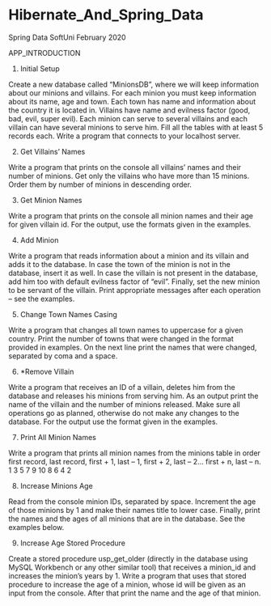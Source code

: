 # Hibernate_And_Spring_Data
Spring Data SoftUni February 2020

APP_INTRODUCTION

1.	Initial Setup 

Create a new database called “MinionsDB”, where we will keep information about our minions and villains. 
For each minion you must keep information about its name, age and town.  Each town has name and information about the country it is located in. Villains have name and evilness factor (good, bad, evil, super evil). Each minion can serve to several villains and each villain can have several minions to serve him. Fill all the tables with at least 5 records each.
Write a program that connects to your localhost server.

2.	Get Villains’ Names

Write a program that prints on the console all villains’ names and their number of minions. Get only the villains who have more than 15 minions. Order them by number of minions in descending order.

3.	Get Minion Names

Write a program that prints on the console all minion names and their age for given villain id. For the output, use the formats given in the examples.

4.	Add Minion

Write a program that reads information about a minion and its villain and adds it to the database. In case the town of the minion is not in the database, insert it as well. In case the villain is not present in the database, add him too with default evilness factor of “evil”. Finally, set the new minion to be servant of the villain. Print appropriate messages after each operation – see the examples.

5.	Change Town Names Casing

Write a program that changes all town names to uppercase for a given country. Print the number of towns that were changed in the format provided in examples. On the next line print the names that were changed, separated by coma and a space.

6.	*Remove Villain

Write a program that receives an ID of a villain, deletes him from the database and releases his minions from serving him. As an output print the name of the villain and the number of minions released. Make sure all operations go as planned, otherwise do not make any changes to the database. For the output use the format given in the examples.

7.	Print All Minion Names

Write a program that prints all minion names from the minions table in order first record, last record, first + 1, last – 1, first + 2, last – 2… first + n, last – n. 
1	3	5	7	9	10	8	6	4	2
									

8.	Increase Minions Age

Read from the console minion IDs, separated by space. Increment the age of those minions by 1 and make their names title to lower case. Finally, print the names and the ages of all minions that are in the database. See the examples below.

9.	Increase Age Stored Procedure

Create a stored procedure usp_get_older (directly in the database using MySQL Workbench or any other similar tool) that receives a minion_id and increases the minion’s years by 1. Write a program that uses that stored procedure to increase the age of a minion, whose id will be given as an input from the console. After that print the name and the age of that minion.
